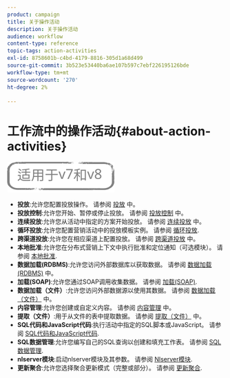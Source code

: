 ```yaml
---
product: campaign
title: 关于操作活动
description: 关于操作活动
audience: workflow
content-type: reference
topic-tags: action-activities
exl-id: 8758601b-c4bd-4179-8816-305d1a68d499
source-git-commit: 3b523e53440ba6ae107b597c7ebf226195126bde
workflow-type: tm+mt
source-wordcount: '270'
ht-degree: 2%

---
```


# 工作流中的操作活动{#about-action-activities}

![](../../assets/common.svg)

* **投放**:允许您配置投放操作。 请参阅 [投放](delivery.md) 中。
* **投放控制**:允许您开始、暂停或停止投放。 请参阅 [投放控制](delivery-control.md) 中。
* **连续投放**:允许您从活动中指定的方案开始投放。 请参阅 [连续投放](continuous-delivery.md) 中。
* **循环投放**:允许您配置营销活动中的投放模板实例。 请参阅 [循环投放](recurring-delivery.md).
* **跨渠道投放**:允许您在相应渠道上配置投放。 请参阅 [跨渠道投放](cross-channel-deliveries.md) 中。
* **本地批准**:允许您在分布式营销上下文中执行批准和定位通知（可选模块）。 请参阅 [本地批准](local-approval.md).
* **数据加载(RDBMS)**:允许您访问外部数据库以获取数据。 请参阅 [数据加载(RDBMS)](data-loading--rdbms-.md) 中。
* **加载(SOAP)**:允许您通过SOAP调用收集数据。 请参阅 [加载(SOAP)](loading--soap-.md).
* **数据加载（文件）**:允许您访问外部数据源以使用其数据。 请参阅 [数据加载（文件）](data-loading--file-.md) 中。
* **内容管理**:允许您创建或自定义内容。 请参阅 [内容管理](content-management.md) 中。
* **提取（文件）**:用于从文件的表中提取数据。 请参阅 [提取（文件）](extraction--file-.md) 中。
* **SQL代码和JavaScript代码**:执行活动中指定的SQL脚本或JavaScript。 请参阅 [SQL代码和JavaScript代码](sql-code-and-javascript-code.md).
* **SQL数据管理**:允许您编写自己的SQL查询以创建和填充工作表。 请参阅 [SQL数据管理](sql-data-management.md).
* **nlserver模块**:启动nlserver模块及其参数。 请参阅 [Nlserver模块](nlserver-module.md).
* **更新聚合**:允许您选择聚合更新模式（完整或部分）。 请参阅 [更新聚合](update-aggregate.md).
